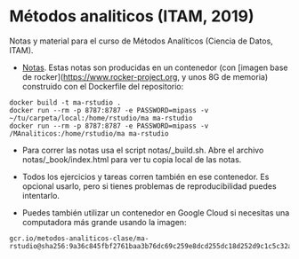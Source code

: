 # Métodos analiticos (ITAM, 2019)
Notas y material para el curso de Métodos Analíticos (Ciencia de Datos, ITAM).

- [Notas](https://admiring-feynman-7b07f8.netlify.com). Estas notas son producidas
en un contenedor (con [imagen base de rocker](https://www.rocker-project.org, y unos
8G de memoria)  construido con el Dockerfile del repositorio:

```
docker build -t ma-rstudio .
docker run --rm -p 8787:8787 -e PASSWORD=mipass -v ~/tu/carpeta/local:/home/rstudio/ma ma-rstudio
docker run --rm -p 8787:8787 -e PASSWORD=mipass -v /MAnaliticos:/home/rstudio/ma ma-rstudio
```

- Para correr las notas usa el script notas/\_build.sh. Abre el archivo notas/\_book/index.html para ver tu copia local de las notas.

- Todos los ejercicios y tareas corren también en ese contenedor. Es opcional usarlo,
pero si tienes problemas de reproducibilidad puedes intentarlo.

- Puedes también utilizar un contenedor en Google Cloud si necesitas una computadora más grande usando la imagen: 

```
gcr.io/metodos-analiticos-clase/ma-rstudio@sha256:9a36c845fbf2761baa3b76dc69c259e8dcd255dc18d252d9c1c5c32aca4ad9c7
```
